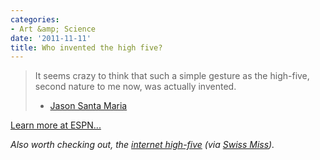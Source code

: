 ```yaml
---
categories:
- Art &amp; Science
date: '2011-11-11'
title: Who invented the high five?
---
```


<blockquote>It seems crazy to think that such a simple gesture as the high-five, second nature to me now, was actually invented.

- <a href="http://jasonsantamaria.com/articles/who-invented-the-high-five">Jason Santa Maria</a></blockquote>

<a href="http://espn.go.com/espn/story/_/id/6813042/who-invented-high-five">Learn more at ESPN...</a>

<em>Also worth checking out, the <a href="http://www.ihighfive.com/">internet high-five</a> (via <a href="http://www.swiss-miss.com/2011/09/internet-high-five.html">Swiss Miss</a>).</em>
